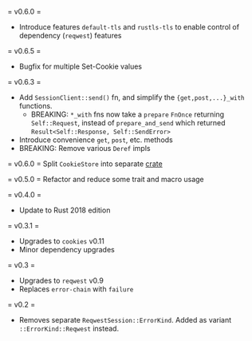= v0.6.0 =
* Introduce features `default-tls` and `rustls-tls` to enable control of dependency (`reqwest`) features

= v0.6.5 =
* Bugfix for multiple Set-Cookie values

= v0.6.3 =
* Add `SessionClient::send()` fn, and simplify the `{get,post,...}_with` functions.
  * BREAKING: `*_with` fns now take a `prepare` `FnOnce` returning `Self::Request`,
    instead of `prepare_and_send` which returned `Result<Self::Response, Self::SendError>`
* Introduce convenience `get`, `post`, etc. methods
* BREAKING: Remove various `Deref` impls

= v0.6.0 =
Split `CookieStore` into separate [crate](https://crates.io/crates/cookie_store)

= v0.5.0 =
Refactor and reduce some trait and macro usage

= v0.4.0 =
* Update to Rust 2018 edition

= v0.3.1 =

* Upgrades to `cookies` v0.11
* Minor dependency upgrades

= v0.3 =

* Upgrades to `reqwest` v0.9
* Replaces `error-chain` with `failure`

= v0.2 =

* Removes separate `ReqwestSession::ErrorKind`. Added as variant `::ErrorKind::Reqwest` instead.
